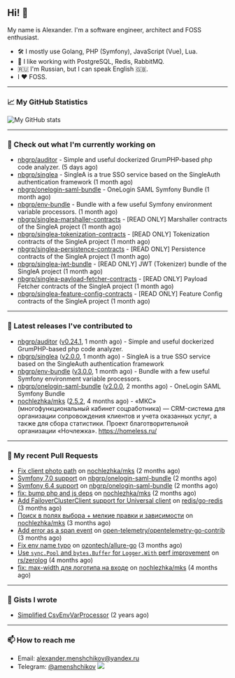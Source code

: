 ## Hi! 👋

My name is Alexander. I'm a software engineer, architect and FOSS enthusiast.

* 🛠 I mostly use Golang, PHP (Symfony), JavaScript (Vue), Lua.
* 🧰 I like working with PostgreSQL, Redis, RabbitMQ.
* 🇷🇺 I'm Russian, but I can speak English 🇬🇧.
* I ♥ FOSS.

---

### 📈 My GitHub Statistics

![My GitHub stats](https://github-readme-stats.vercel.app/api?username=a-menshchikov&theme=calm&hide_title=true&include_all_commits=true&show_icons=true)

[comment]: &lt;> (![Top Langs]&#40;https://github-readme-stats.vercel.app/api/top-langs/?username=a-menshchikov&theme=calm&hide_title=true&layout=compact&count_private=true&include_all_commits=true&langs_count=6&#41;)

---

### 👷 Check out what I'm currently working on

- [nbgrp/auditor](https://github.com/nbgrp/auditor) - Simple and useful dockerized GrumPHP-based php code analyzer. (5 days ago)
- [nbgrp/singlea](https://github.com/nbgrp/singlea) - SingleA is a true SSO service based on the SingleAuth authentication framework (1 month ago)
- [nbgrp/onelogin-saml-bundle](https://github.com/nbgrp/onelogin-saml-bundle) - OneLogin SAML Symfony Bundle (1 month ago)
- [nbgrp/env-bundle](https://github.com/nbgrp/env-bundle) - Bundle with a few useful Symfony environment variable processors. (1 month ago)
- [nbgrp/singlea-marshaller-contracts](https://github.com/nbgrp/singlea-marshaller-contracts) - [READ ONLY] Marshaller contracts of the SingleA project (1 month ago)
- [nbgrp/singlea-tokenization-contracts](https://github.com/nbgrp/singlea-tokenization-contracts) - [READ ONLY] Tokenization contracts of the SingleA project (1 month ago)
- [nbgrp/singlea-persistence-contracts](https://github.com/nbgrp/singlea-persistence-contracts) - [READ ONLY] Persistence contracts of the SingleA project (1 month ago)
- [nbgrp/singlea-jwt-bundle](https://github.com/nbgrp/singlea-jwt-bundle) - [READ ONLY] JWT (Tokenizer) bundle of the SingleA project (1 month ago)
- [nbgrp/singlea-payload-fetcher-contracts](https://github.com/nbgrp/singlea-payload-fetcher-contracts) - [READ ONLY] Payload Fetcher contracts of the SingleA project (1 month ago)
- [nbgrp/singlea-feature-config-contracts](https://github.com/nbgrp/singlea-feature-config-contracts) - [READ ONLY] Feature Config contracts of the SingleA project (1 month ago)

---

### 🔭 Latest releases I've contributed to

- [nbgrp/auditor](https://github.com/nbgrp/auditor) ([v0.24.1](https://github.com/nbgrp/auditor/releases/tag/v0.24.1), 1 month ago) - Simple and useful dockerized GrumPHP-based php code analyzer.
- [nbgrp/singlea](https://github.com/nbgrp/singlea) ([v2.0.0](https://github.com/nbgrp/singlea/releases/tag/v2.0.0), 1 month ago) - SingleA is a true SSO service based on the SingleAuth authentication framework
- [nbgrp/env-bundle](https://github.com/nbgrp/env-bundle) ([v3.0.0](https://github.com/nbgrp/env-bundle/releases/tag/v3.0.0), 1 month ago) - Bundle with a few useful Symfony environment variable processors.
- [nbgrp/onelogin-saml-bundle](https://github.com/nbgrp/onelogin-saml-bundle) ([v2.0.0](https://github.com/nbgrp/onelogin-saml-bundle/releases/tag/v2.0.0), 2 months ago) - OneLogin SAML Symfony Bundle
- [nochlezhka/mks](https://github.com/nochlezhka/mks) ([2.5.2](https://github.com/nochlezhka/mks/releases/tag/2.5.2), 4 months ago) - «МКС» (многофункциональный кабинет соцработника) — CRM-система для организации сопровождения клиентов и учета оказанных услуг, а также для сбора статистики. Проект благотворительной организации «Ночлежка». https://homeless.ru/

---

### 🔨 My recent Pull Requests

- [Fix client photo path](https://github.com/nochlezhka/mks/pull/124) on [nochlezhka/mks](https://github.com/nochlezhka/mks) (2 months ago)
- [Symfony 7.0 support](https://github.com/nbgrp/onelogin-saml-bundle/pull/46) on [nbgrp/onelogin-saml-bundle](https://github.com/nbgrp/onelogin-saml-bundle) (2 months ago)
- [Symfony 6.4 support](https://github.com/nbgrp/onelogin-saml-bundle/pull/45) on [nbgrp/onelogin-saml-bundle](https://github.com/nbgrp/onelogin-saml-bundle) (2 months ago)
- [fix: bump php and js deps](https://github.com/nochlezhka/mks/pull/123) on [nochlezhka/mks](https://github.com/nochlezhka/mks) (2 months ago)
- [Add FailoverClusterClient support for Universal client](https://github.com/redis/go-redis/pull/2794) on [redis/go-redis](https://github.com/redis/go-redis) (3 months ago)
- [Поиск в полях выбора &#43; мелкие правки и зависимости](https://github.com/nochlezhka/mks/pull/122) on [nochlezhka/mks](https://github.com/nochlezhka/mks) (3 months ago)
- [Add error as a span event](https://github.com/open-telemetry/opentelemetry-go-contrib/pull/4488) on [open-telemetry/opentelemetry-go-contrib](https://github.com/open-telemetry/opentelemetry-go-contrib) (3 months ago)
- [Fix env name typo](https://github.com/ozontech/allure-go/pull/79) on [ozontech/allure-go](https://github.com/ozontech/allure-go) (3 months ago)
- [Use `sync.Pool` and `bytes.Buffer` for `Logger.With` perf improvement](https://github.com/rs/zerolog/pull/594) on [rs/zerolog](https://github.com/rs/zerolog) (4 months ago)
- [fix: max-width для логотипа на входе](https://github.com/nochlezhka/mks/pull/121) on [nochlezhka/mks](https://github.com/nochlezhka/mks) (4 months ago)

---

### 📓 Gists I wrote

- [Simplified CsvEnvVarProcessor](https://gist.github.com/08650c7b76154eb00c18d093e5087f0b) (2 years ago)

---

### 📫 How to reach me

- Email: [alexander.menshchikov@yandex.ru](mailto:alexander.menshchikov@yandex.ru)
- Telegram: [@amenshchikov](https://t.me/amenshchikov)
![](https://hit.yhype.me/github/profile?user_id=2580489)
